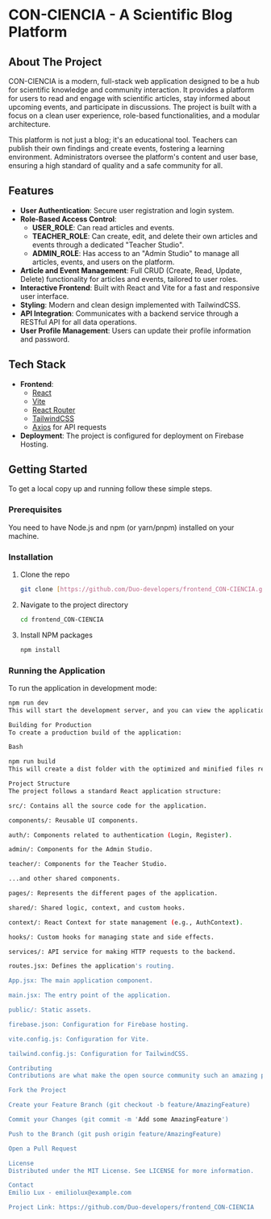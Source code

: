 # CON-CIENCIA - A Scientific Blog Platform

## About The Project

CON-CIENCIA is a modern, full-stack web application designed to be a hub for scientific knowledge and community interaction. It provides a platform for users to read and engage with scientific articles, stay informed about upcoming events, and participate in discussions. The project is built with a focus on a clean user experience, role-based functionalities, and a modular architecture.

This platform is not just a blog; it's an educational tool. Teachers can publish their own findings and create events, fostering a learning environment. Administrators oversee the platform's content and user base, ensuring a high standard of quality and a safe community for all.

## Features

* **User Authentication**: Secure user registration and login system.
* **Role-Based Access Control**:
    * **USER_ROLE**: Can read articles and events.
    * **TEACHER_ROLE**: Can create, edit, and delete their own articles and events through a dedicated "Teacher Studio".
    * **ADMIN_ROLE**: Has access to an "Admin Studio" to manage all articles, events, and users on the platform.
* **Article and Event Management**: Full CRUD (Create, Read, Update, Delete) functionality for articles and events, tailored to user roles.
* **Interactive Frontend**: Built with React and Vite for a fast and responsive user interface.
* **Styling**: Modern and clean design implemented with TailwindCSS.
* **API Integration**: Communicates with a backend service through a RESTful API for all data operations.
* **User Profile Management**: Users can update their profile information and password.

## Tech Stack

* **Frontend**:
    * [React](https://reactjs.org/)
    * [Vite](https://vitejs.dev/)
    * [React Router](https://reactrouter.com/)
    * [TailwindCSS](https://tailwindcss.com/)
    * [Axios](https://axios-http.com/) for API requests
* **Deployment**: The project is configured for deployment on Firebase Hosting.

## Getting Started

To get a local copy up and running follow these simple steps.

### Prerequisites

You need to have Node.js and npm (or yarn/pnpm) installed on your machine.

### Installation

1.  Clone the repo
    ```sh
    git clone [https://github.com/Duo-developers/frontend_CON-CIENCIA.git](https://github.com/Duo-developers/frontend_CON-CIENCIA.git)
    ```
2.  Navigate to the project directory
    ```sh
    cd frontend_CON-CIENCIA
    ```
3.  Install NPM packages
    ```sh
    npm install
    ```

### Running the Application

To run the application in development mode:

```sh
npm run dev
This will start the development server, and you can view the application at http://localhost:5173 (or another port if 5173 is in use).

Building for Production
To create a production build of the application:

Bash

npm run build
This will create a dist folder with the optimized and minified files ready for deployment.

Project Structure
The project follows a standard React application structure:

src/: Contains all the source code for the application.

components/: Reusable UI components.

auth/: Components related to authentication (Login, Register).

admin/: Components for the Admin Studio.

teacher/: Components for the Teacher Studio.

...and other shared components.

pages/: Represents the different pages of the application.

shared/: Shared logic, context, and custom hooks.

context/: React Context for state management (e.g., AuthContext).

hooks/: Custom hooks for managing state and side effects.

services/: API service for making HTTP requests to the backend.

routes.jsx: Defines the application's routing.

App.jsx: The main application component.

main.jsx: The entry point of the application.

public/: Static assets.

firebase.json: Configuration for Firebase hosting.

vite.config.js: Configuration for Vite.

tailwind.config.js: Configuration for TailwindCSS.

Contributing
Contributions are what make the open source community such an amazing place to learn, inspire, and create. Any contributions you make are greatly appreciated.

Fork the Project

Create your Feature Branch (git checkout -b feature/AmazingFeature)

Commit your Changes (git commit -m 'Add some AmazingFeature')

Push to the Branch (git push origin feature/AmazingFeature)

Open a Pull Request

License
Distributed under the MIT License. See LICENSE for more information.

Contact
Emilio Lux - emiliolux@example.com

Project Link: https://github.com/Duo-developers/frontend_CON-CIENCIA







